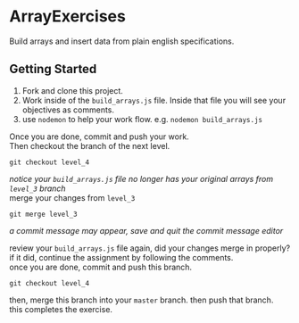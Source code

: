 # ArrayExercises
Build arrays and insert data from plain english specifications.

## Getting Started

1. Fork and clone this project.
2. Work inside of the `build_arrays.js` file. Inside that file you will see your objectives as comments.
3. use `nodemon` to help your work flow. e.g. `nodemon build_arrays.js`

Once you are done, commit and push your work.  
Then checkout the branch of the next level.  

`git checkout level_4`

_notice your `build_arrays.js` file no longer has your original arrays from `level_3` branch_  
merge your changes from `level_3`  

`git merge level_3`  

_a commit message may appear, save and quit the commit message editor_  

review your `build_arrays.js` file again, did your changes merge in properly?  
if it did, continue the assignment by following the comments.  
once you are done, commit and push this branch.  

`git checkout level_4`

then, merge this branch into your `master` branch. then push that branch.  
this completes the exercise.
